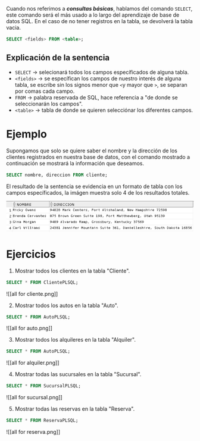 Cuando nos referimos a ***consultas básicas***, hablamos del comando `SELECT`, este comando será el más usado a lo largo del aprendizaje de base de datos SQL. En el caso de no tener registros en la tabla, se devolverá la tabla vacia.

```sql
SELECT <fields> FROM <table>;
```

## Explicación de la sentencia

* `SELECT` $\rightarrow$ selecionará todos los campos específicados de alguna tabla.
* `<fields>` $\rightarrow$ se específican los campos de nuestro interés de alguna tabla, se escribe sin los signos menor que `<`y mayor que `>`, se separan por comas cada campo.
* `FROM` $\rightarrow$ palabra reservada de SQL, hace referencia a "de donde se seleccionarán los campos".
* `<table>` $\rightarrow$ tabla de donde se quieren selecciónar los diferentes campos.

# Ejemplo

Supongamos que solo se quiere saber el nombre y la dirección de los clientes registrados en nuestra base de datos, con el comando mostrado a continuación se mostrará la información que deseamos.

```sql
SELECT nombre, direccion FROM cliente;
```

El resultado de la sentencia se evidencia en un formato de tabla con los campos específicados, la imágen muestra solo 4 de los resultados totales.

![Ejemplificación del comando SELECT](../Screenshots/example%20SELECT.png)
# Ejercicios

1. Mostrar todos los clientes en la tabla "Cliente".

```sql
SELECT * FROM ClientePLSQL;
```

![[all for cliente.png]]

2. Mostrar todos los autos en la tabla "Auto".

```sql
SELECT * FROM AutoPLSQL;
```

![[all for auto.png]]

3. Mostrar todos los alquileres en la tabla "Alquiler".

```sql
SELECT * FROM AutoPLSQL;
```

![[all for alquiler.png]]

4. Mostrar todas las sucursales en la tabla "Sucursal".

```sql
SELECT * FROM SucursalPLSQL;
```

![[all for sucursal.png]]

5. Mostrar todas las reservas en la tabla "Reserva".

```sql
SELECT * FROM ReservaPLSQL;
```

  ![[all for reserva.png]]
  
